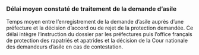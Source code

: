 <h3 class="mb-2">
 Délai moyen constaté de traitement de la demande d’asile
</h3>
<p>

Temps moyen entre l’enregistrement de la demande d’asile auprès d’une préfecture et la décision d’accord ou de rejet de la protection demandée. Ce délai intègre l’instruction du dossier par les préfectures puis l’office français de protection des rapatriés et apatrides et la décision de la Cour nationale des demandeurs d’asile en cas de contestation.

</p>
